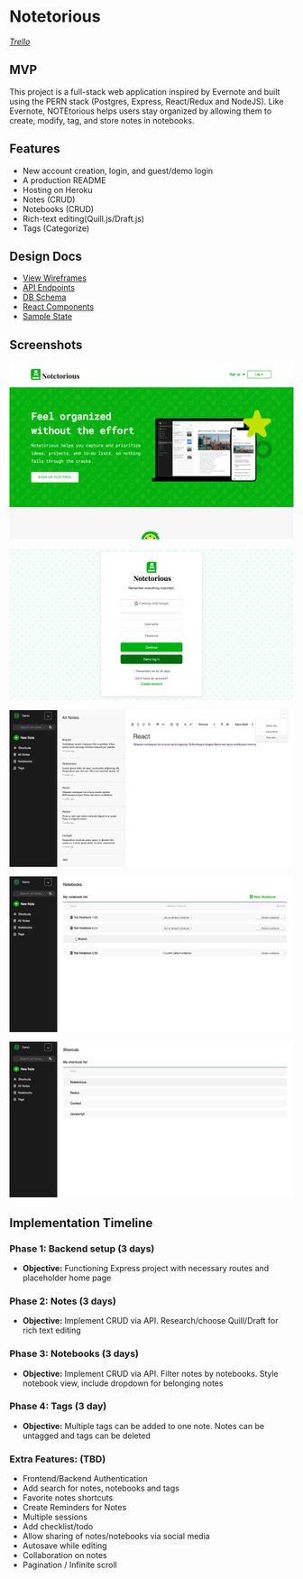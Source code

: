# Notetorious

_[Trello](https://trello.com/b/BAHg7c4m/notetorious-evernote-app)_

## MVP

This project is a full-stack web application inspired by Evernote and built using the PERN stack (Postgres, Express, React/Redux and NodeJS). Like Evernote, NOTEtorious helps users stay organized by allowing them to create, modify, tag, and store notes in notebooks.

## Features

- New account creation, login, and guest/demo login
- A production README
- Hosting on Heroku
- Notes (CRUD)
- Notebooks (CRUD)
- Rich-text editing(Quill.js/Draft.js)
- Tags (Categorize)

## Design Docs

- [View Wireframes](./wireframes)
- [API Endpoints](./api-endpoints.md)
- [DB Schema](./schema.md)
- [React Components](./component-hierarchy.md)
- [Sample State](./sample-state.md)

## Screenshots

![Notetorious](./images/notetorious-landing-page.png "Landing")

![Notetorious](./images/notetorious-login-page.png "Login")

![Notetorious](./images/notetorious-all-notes-page.png "all notes")

![Notetorious](./images/notetorious-notebooks-page.png "notebooks")

![Notetorious](./images/notetorious-shortcuts-page.png "shortcuts")

## Implementation Timeline

### Phase 1: Backend setup (3 days)

- **Objective:** Functioning Express project with necessary routes and placeholder home page

### Phase 2: Notes (3 days)

- **Objective:** Implement CRUD via API. Research/choose Quill/Draft for rich text editing

### Phase 3: Notebooks (3 days)

- **Objective:** Implement CRUD via API. Filter notes by notebooks. Style notebook view, include dropdown for belonging notes

### Phase 4: Tags (3 day)

- **Objective:** Multiple tags can be added to one note. Notes can be untagged and tags can be deleted

### Extra Features: (TBD)

- Frontend/Backend Authentication
- Add search for notes, notebooks and tags
- Favorite notes shortcuts
- Create Reminders for Notes
- Multiple sessions
- Add checklist/todo
- Allow sharing of notes/notebooks via social media
- Autosave while editing
- Collaboration on notes
- Pagination / Infinite scroll
